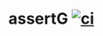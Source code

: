 # assertG [![ci](https://github.com/sku0x20/assertG/actions/workflows/ci.yml/badge.svg)](https://github.com/sku0x20/assertG/actions/workflows/ci.yml)
